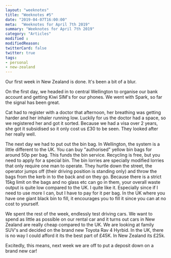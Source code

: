 ```yaml
---
layout: "weeknotes"
title: "Weeknotes #5"
date: "2019-04-07T16:00:00"
meta:  "Weeknotes for April 7th 2019"
summary: "Weeknotes for April 7th 2019"
category: "Articles"
modified :
modifiedReason:
twitterCard: false
twitter: true
tags:
- personal
- new-zealand
---
```

Our first week in New Zealand is done. It's been a bit of a blur.

On the first day, we headed in to central Wellington to organise our bank account and getting Kiwi SIM's for our phones. We went with Spark, so far the signal has been great.

Cat had to register with a doctor that afternoon, her breathing was getting harder and her inhaler running low. Luckily for us the doctor had a space, so we registered her and got it sorted. Because we had a visa over 2 years, she got it subsidised so it only cost us £30 to be seen. They looked after her really well.

The next day we had to put out the bin bag. In Wellington, the system is a little different to the UK. You can buy "authorised" yellow bin bags for around 50p per bag. This funds the bin service. Recycling is free, but you need to apply for a special bin. The bin lorries are specially modified lorries that only require one man to operate. They hurtle down the street, the operator jumps off (their driving position is standing only) and throw the bags from the kerb in to the back and on they go. Because there is a strict 15kg limit on the bags and no glass etc can go in them, your overall waste output is quite low compared to the UK. I quite like it. Especially since if I need to use more I can, but I have to pay for it per bag. In the UK where you have one giant black bin to fill, it encourages you to fill it since you can at no cost to yourself.

We spent the rest of the week, endlessly test driving cars. We want to spend as little as possible on our rental car and it turns out cars in New Zealand are really cheap compared to the UK. We are looking at family SUV's and decided on the brand new Toyota Rav 4 Hyrbid. In the UK, there is no way I could afford it its the best part of £45K. In New Zealand its £25k.

Excitedly, this means, next week we are off to put a deposit down on a brand new car!

